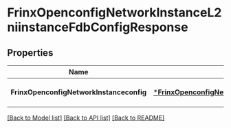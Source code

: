 # FrinxOpenconfigNetworkInstanceL2niinstanceFdbConfigResponse

## Properties
Name | Type | Description | Notes
------------ | ------------- | ------------- | -------------
**FrinxOpenconfigNetworkInstanceconfig** | [***FrinxOpenconfigNetworkInstanceL2niinstanceFdbConfig**](frinx.openconfig.network.instance.l2niinstance.fdb.Config.md) |  | [optional] [default to null]

[[Back to Model list]](../README.md#documentation-for-models) [[Back to API list]](../README.md#documentation-for-api-endpoints) [[Back to README]](../README.md)


